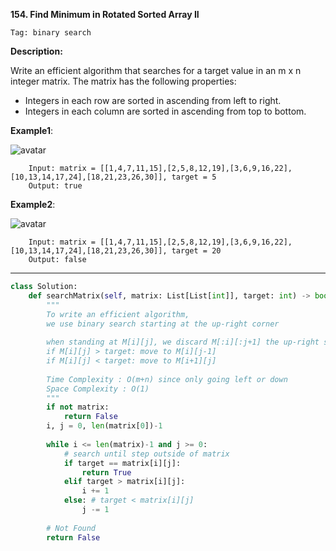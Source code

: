 **154. Find Minimum in Rotated Sorted Array II**

```Tag: binary search```

**Description:**

Write an efficient algorithm that searches for a target value in an m x n integer matrix. The matrix has the following properties:

+ Integers in each row are sorted in ascending from left to right.
+ Integers in each column are sorted in ascending from top to bottom.

**Example1**:

![avatar](Fig/240-E1.jpg)

        Input: matrix = [[1,4,7,11,15],[2,5,8,12,19],[3,6,9,16,22],[10,13,14,17,24],[18,21,23,26,30]], target = 5
        Output: true

**Example2**:

![avatar](Fig/240-E2.jpg)

        Input: matrix = [[1,4,7,11,15],[2,5,8,12,19],[3,6,9,16,22],[10,13,14,17,24],[18,21,23,26,30]], target = 20
        Output: false

-----------

```python
class Solution:
    def searchMatrix(self, matrix: List[List[int]], target: int) -> bool:
        """
        To write an efficient algorithm,
        we use binary search starting at the up-right corner
        
        when standing at M[i][j], we discard M[:i][:j+1] the up-right space
        if M[i][j] > target: move to M[i][j-1]
        if M[i][j] < target: move to M[i+1][j]
        
        Time Complexity : O(m+n) since only going left or down
        Space Complexity : O(1)
        """
        if not matrix:
            return False
        i, j = 0, len(matrix[0])-1
        
        while i <= len(matrix)-1 and j >= 0:
            # search until step outside of matrix
            if target == matrix[i][j]:
                return True
            elif target > matrix[i][j]:
                i += 1
            else: # target < matrix[i][j]
                j -= 1
                
        # Not Found      
        return False 
```
